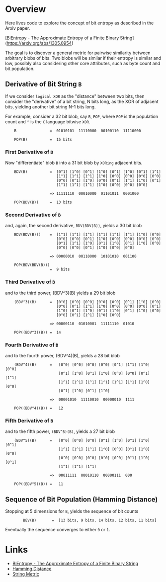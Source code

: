 # Overview

Here lives code to explore the concept of bit entropy as described in
the Arxiv paper.

[BiEntropy - The Approximate Entropy of a Finite Binary String]
(https://arxiv.org/abs/1305.0954)

The goal is to discover a general metric for pairwise similarity between
arbitrary blobs of bits.  Two blobs will be similar if their entropy is
similar and low, possibly also considering other core attributes, such as byte
count and bit population.

## Derivative of Bit String `B`

If we consider `logical XOR` as the "distance" between two bits, then consider
the "derivative" of a bit string, N bits long, as the XOR of adjacent bits,
yielding another bit string N-1 bits long.

For example, consider a 32 bit blob, say `B`, `POP`, where `POP` is the
population count and `^` is the `C` language bitwise `XOR`.
```
    B               =  01010101  11110000  00100110  11110000

    POP(B)          =  15 bits
```

### First Derivative of `B`

Now "differentiate" blob `B` into a 31 bit blob by `XORing` adjacent bits.
```
    BDV(B)          =  [0^1] [1^0] [0^1] [1^0] [0^1] [1^0] [0^1] [1^1] 
                       [1^1] [1^1] [1^1] [1^0] [0^0] [0^0] [0^0] [0^0]
                       [0^0] [0^1] [1^0] [0^0] [0^1] [1^1] [1^0] [0^1]
                       [1^1] [1^1] [1^1] [1^0] [0^0] [0^0] [0^0]

                    => 11111110  00010000  01101011  0001000

    POP(BDV(B))     =  13 bits
```

### Second Derivative of `B`

and, again, the second derivative, `BDV(BDV(B))`, yields a 30 bit blob

```
    BDV(BDV(B)))    =  [1^1] [1^1] [1^1] [1^1] [1^1] [1^1] [1^0] [0^0]
                       [0^0] [0^0] [0^1] [1^0] [0^0] [0^0] [0^0] [0^0]
                       [0^1] [1^1] [1^0] [0^1] [1^0] [0^1] [1^0] [0^0]
                       [0^0] [0^0] [0^1] [1^0] [0^0] [0^0]

                    => 00000010  00110000  10101010  001100

    POP(BDV(BDV(B)))
                    =  9 bits
```

### Third Derivative of `B`

and to the third power, (BDV^3)(B) yields a 29 bit blob
```
    (BDV^3)(B)      =  [0^0] [0^0] [0^0] [0^0] [0^0] [0^1] [1^0] [0^0]
                       [0^0] [0^1] [1^1] [1^0] [0^0] [0^0] [0^0] [0^1]
                       [1^0] [0^1] [1^0] [0^1] [1^0] [0^1] [1^0] [0^0]
                       [0^0] [0^1] [1^1] [1^0] [0^0] 

                    => 00000110  01010001  11111110  01010

    POP((BDV^3)(B)) =  14
```

### Fourth Derivative of `B`

and to the fourth power, (BDV^4)(B), yields a 28 bit blob
```
    (BDV^4)(B)      =   [0^0] [0^0] [0^0] [0^0] [0^1] [1^1] [1^0] [0^0]
                        [0^1] [1^0] [0^1] [1^0] [0^0] [0^0] [0^1] [1^1]
                        [1^1] [1^1] [1^1] [1^1] [1^1] [1^1] [1^0] [0^0]
                        [0^1] [1^0] [0^1] [1^0]
                    
                    =>  00001010  11110010  00000010  1111

    POP((BDV^4)(B)) =   12
```

### Fifth  Derivative of `B`

and to the fifth power, `(BDV^5)(B)`, yields a 27 bit blob
```
    (BDV^5)(B)      =   [0^0] [0^0] [0^0] [0^1] [1^0] [0^1] [1^0] [0^1]
                        [1^1] [1^1] [1^1] [1^0] [0^0] [0^1] [1^0] [0^0]
                        [0^0] [0^0] [0^0] [0^0] [0^0] [0^1] [1^0] [0^1]
                        [1^1] [1^1] [1^1]

                    =>  00011111  00010110  00000111  000

    POP((BDV^5)(B)) =   11
```

##  Sequence of Bit Population (Hamming Distance)

Stopping at 5 dimensions for `B`, yields the sequence of bit counts

```
        BEV(B)       =  [13 bits, 9 bits, 14 bits, 12 bits, 11 bits]
```

Eventually the sequence converges to either `0` or `1`.

# Links

- [BiEntropy - The Approximate Entropy of a Finite Binary String](https://arxiv.org/abs/1305.0954)
- [Hamming Distance](https://en.wikipedia.org/wiki/Hamming_distance)
- [String Metric](https://en.wikipedia.org/wiki/String_metric)

